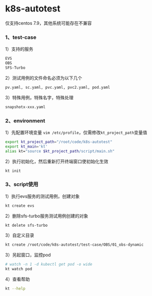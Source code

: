 # k8s-autotest

仅支持centos 7.9，其他系统可能存在不兼容
### 1、test-case
1）支持的服务
```txt
EVS
OBS
SFS-Turbo
```

2）测试用例的文件命名必须为以下几个
```txt
pv.yaml, sc.yaml, pvc.yaml, pvc2.yaml, pod.yaml
```

3）特殊用例，特殊名字，特殊处理
```txt
snapshotx-xxx.yaml
```

### 2、environment
1）先配置环境变量
`vim /etc/profile`，仅需修改`kt_project_path`变量值
```bash
export kt_project_path="/root/code/k8s-autotest"
export kt_main='kt'
alias kt="source $kt_project_path/script/main.sh"
```

2）执行初始化，然后重新打开终端窗口使初始化生效
```bash
kt init
```

### 3、script使用

1）执行evs服务的测试用例，创建对象
```bash
kt create evs
```

2）删除sfs-turbo服务测试用例创建的对象
```bash
kt delete sfs-turbo
```

3）自定义目录
```bash
kt create /root/code/k8s-autotest/test-case/OBS/01_obs-dynamic
```

3）另起窗口，监控pod
```bash
# watch -n 1 -d kubectl get pod -o wide
kt watch pod
```

4）查看帮助
```bash
kt --help
```
